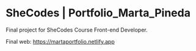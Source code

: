 # SheCodes | Portfolio_Marta_Pineda

Final project for SheCodes Course Front-end Developer. 

Final web: https://martaportfolio.netlify.app
